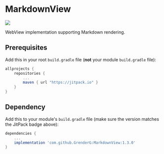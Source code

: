 # MarkdownView
[![](https://jitpack.io/v/GrenderG/MarkdownView.svg)](https://jitpack.io/#GrenderG/MarkdownView)

WebView implementation supporting Markdown rendering.

## Prerequisites

Add this in your root `build.gradle` file (**not** your module `build.gradle` file):

```gradle
allprojects {
	repositories {
		...
		maven { url "https://jitpack.io" }
	}
}
```

## Dependency

Add this to your module's `build.gradle` file (make sure the version matches the JitPack badge above):

```gradle
dependencies {
	...
	implementation 'com.github.GrenderG:MarkdownView:1.3.0'
}
```
